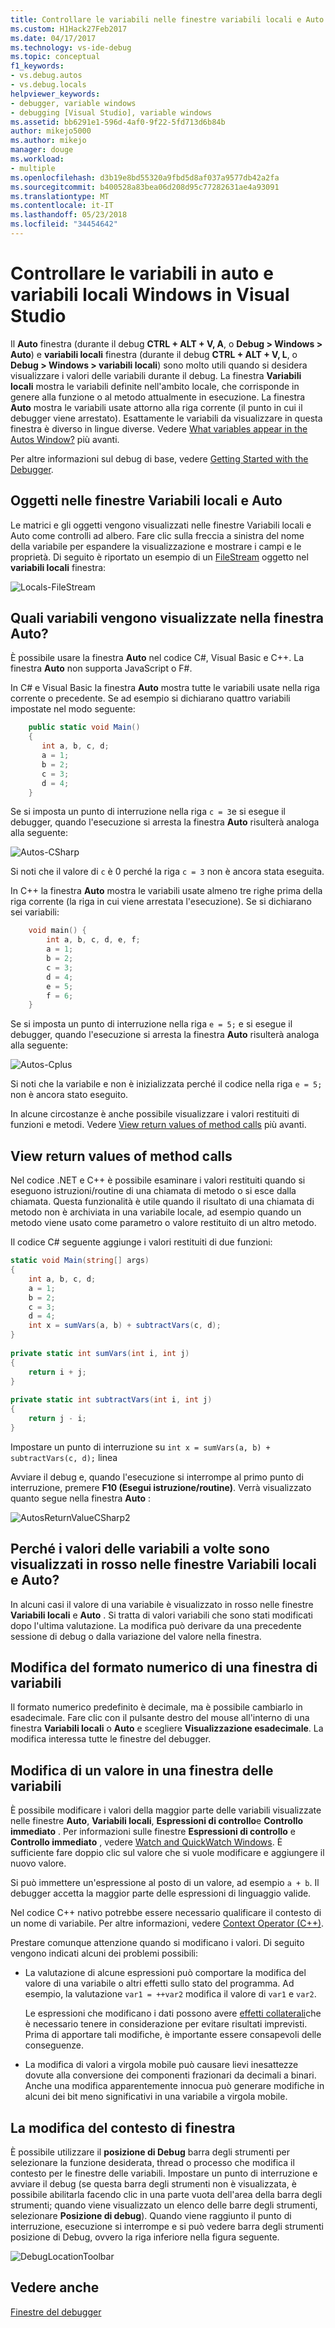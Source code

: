 ```yaml
---
title: Controllare le variabili nelle finestre variabili locali e Auto | Documenti Microsoft
ms.custom: H1Hack27Feb2017
ms.date: 04/17/2017
ms.technology: vs-ide-debug
ms.topic: conceptual
f1_keywords:
- vs.debug.autos
- vs.debug.locals
helpviewer_keywords:
- debugger, variable windows
- debugging [Visual Studio], variable windows
ms.assetid: bb6291e1-596d-4af0-9f22-5fd713d6b84b
author: mikejo5000
ms.author: mikejo
manager: douge
ms.workload:
- multiple
ms.openlocfilehash: d3b19e8bd55320a9fbd5d8af037a9577db42a2fa
ms.sourcegitcommit: b400528a83bea06d208d95c77282631ae4a93091
ms.translationtype: MT
ms.contentlocale: it-IT
ms.lasthandoff: 05/23/2018
ms.locfileid: "34454642"
---
```

# <a name="inspect-variables-in-the-autos-and-locals-windows-in-visual-studio"></a>Controllare le variabili in auto e variabili locali Windows in Visual Studio
Il **Auto** finestra (durante il debug **CTRL + ALT + V, A**, o **Debug > Windows > Auto**) e **variabili locali** finestra (durante il debug **CTRL + ALT + V, L**, o **Debug > Windows > variabili locali**) sono molto utili quando si desidera visualizzare i valori delle variabili durante il debug. La finestra **Variabili locali** mostra le variabili definite nell'ambito locale, che corrisponde in genere alla funzione o al metodo attualmente in esecuzione. La finestra **Auto** mostra le variabili usate attorno alla riga corrente (il punto in cui il debugger viene arrestato). Esattamente le variabili da visualizzare in questa finestra è diverso in lingue diverse. Vedere [What variables appear in the Autos Window?](#bkmk_whatvariables) più avanti.  
  
Per altre informazioni sul debug di base, vedere [Getting Started with the Debugger](../debugger/getting-started-with-the-debugger.md).  
  
## <a name="looking-at-objects-in-the-autos-and-locals-windows"></a>Oggetti nelle finestre Variabili locali e Auto  
Le matrici e gli oggetti vengono visualizzati nelle finestre Variabili locali e Auto come controlli ad albero. Fare clic sulla freccia a sinistra del nome della variabile per espandere la visualizzazione e mostrare i campi e le proprietà. Di seguito è riportato un esempio di un [FileStream](/dotnet/api/system.io.filestream) oggetto nel **variabili locali** finestra:  
  
![Locals&#45;FileStream](../debugger/media/locals-filestream.png "Locals-FileStream")  
  
## <a name="bkmk_whatvariables"></a> Quali variabili vengono visualizzate nella finestra Auto?  
 È possibile usare la finestra **Auto** nel codice C#, Visual Basic e C++. La finestra **Auto** non supporta JavaScript o F#.  
  
 In C# e Visual Basic la finestra **Auto** mostra tutte le variabili usate nella riga corrente o precedente. Se ad esempio si dichiarano quattro variabili impostate nel modo seguente:

```csharp
    public static void Main()
    {
       int a, b, c, d;
       a = 1;
       b = 2;
       c = 3;
       d = 4;
    }
```

 Se si imposta un punto di interruzione nella riga `c = 3`e si esegue il debugger, quando l'esecuzione si arresta la finestra **Auto** risulterà analoga alla seguente:  

 ![Autos&#45;CSharp](../debugger/media/autos-csharp.png "Autos-CSharp")  

 Si noti che il valore di `c` è 0 perché la riga `c = 3` non è ancora stata eseguita.  

 In C++ la finestra **Auto** mostra le variabili usate almeno tre righe prima della riga corrente (la riga in cui viene arrestata l'esecuzione). Se si dichiarano sei variabili:

```C++
    void main() {
        int a, b, c, d, e, f;
        a = 1;
        b = 2;
        c = 3;
        d = 4;
        e = 5;
        f = 6;
    }
```

 Se si imposta un punto di interruzione nella riga `e = 5;` e si esegue il debugger, quando l'esecuzione si arresta la finestra **Auto** risulterà analoga alla seguente:  
  
 ![Autos&#45;Cplus](../debugger/media/autos-cplus.png "Autos-Cplus")  
  
 Si noti che la variabile e non è inizializzata perché il codice nella riga `e = 5;` non è ancora stato eseguito.  
  
 In alcune circostanze è anche possibile visualizzare i valori restituiti di funzioni e metodi. Vedere [View return values of method calls](#bkmk_returnValue) più avanti.  
  
##  <a name="bkmk_returnValue"></a> View return values of method calls  
 Nel codice .NET e C++ è possibile esaminare i valori restituiti quando si eseguono istruzioni/routine di una chiamata di metodo o si esce dalla chiamata. Questa funzionalità è utile quando il risultato di una chiamata di metodo non è archiviata in una variabile locale, ad esempio quando un metodo viene usato come parametro o valore restituito di un altro metodo.  
  
 Il codice C# seguente aggiunge i valori restituiti di due funzioni:  

```csharp
static void Main(string[] args)  
{  
    int a, b, c, d;  
    a = 1;  
    b = 2;  
    c = 3;  
    d = 4;  
    int x = sumVars(a, b) + subtractVars(c, d);  
}  
  
private static int sumVars(int i, int j)  
{  
    return i + j;  
}  
  
private static int subtractVars(int i, int j)  
{  
    return j - i;  
}  
```

 Impostare un punto di interruzione su `int x = sumVars(a, b) + subtractVars(c, d);` linea  
  
 Avviare il debug e, quando l'esecuzione si interrompe al primo punto di interruzione, premere **F10 (Esegui istruzione/routine)**. Verrà visualizzato quanto segue nella finestra **Auto** :  
  
 ![AutosReturnValueCSharp2](../debugger/media/autosreturnvaluecsharp2.png "AutosReturnValueCSharp2")  
  
## <a name="why-are-variable-values-sometimes-red-in-locals-and-autos-windows"></a>Perché i valori delle variabili a volte sono visualizzati in rosso nelle finestre Variabili locali e Auto?  
In alcuni casi il valore di una variabile è visualizzato in rosso nelle finestre **Variabili locali** e **Auto** . Si tratta di valori variabili che sono stati modificati dopo l'ultima valutazione. La modifica può derivare da una precedente sessione di debug o dalla variazione del valore nella finestra.  
  
## <a name="changing-the-numeric-format-of-a-variable-window"></a>Modifica del formato numerico di una finestra di variabili  
Il formato numerico predefinito è decimale, ma è possibile cambiarlo in esadecimale. Fare clic con il pulsante destro del mouse all'interno di una finestra **Variabili locali** o **Auto** e scegliere **Visualizzazione esadecimale**. La modifica interessa tutte le finestre del debugger.  
  
## <a name="editing-a-value-in-a-variable-window"></a>Modifica di un valore in una finestra delle variabili  
È possibile modificare i valori della maggior parte delle variabili visualizzate nelle finestre **Auto**, **Variabili locali**, **Espressioni di controllo**e **Controllo immediato** . Per informazioni sulle finestre **Espressioni di controllo** e **Controllo immediato** , vedere [Watch and QuickWatch Windows](../debugger/watch-and-quickwatch-windows.md). È sufficiente fare doppio clic sul valore che si vuole modificare e aggiungere il nuovo valore.  
  
Si può immettere un'espressione al posto di un valore, ad esempio `a + b`. Il debugger accetta la maggior parte delle espressioni di linguaggio valide.  
  
Nel codice C++ nativo potrebbe essere necessario qualificare il contesto di un nome di variabile. Per altre informazioni, vedere [Context Operator (C++)](../debugger/context-operator-cpp.md).  
 
Prestare comunque attenzione quando si modificano i valori. Di seguito vengono indicati alcuni dei problemi possibili:  
  
-   La valutazione di alcune espressioni può comportare la modifica del valore di una variabile o altri effetti sullo stato del programma. Ad esempio, la valutazione `var1 = ++var2` modifica il valore di `var1` e `var2`.  
  
     Le espressioni che modificano i dati possono avere [effetti collaterali](https://en.wikipedia.org/wiki/Side_effect_\(computer_science\))che è necessario tenere in considerazione per evitare risultati imprevisti. Prima di apportare tali modifiche, è importante essere consapevoli delle conseguenze.  
  
-   La modifica di valori a virgola mobile può causare lievi inesattezze dovute alla conversione dei componenti frazionari da decimali a binari. Anche una modifica apparentemente innocua può generare modifiche in alcuni dei bit meno significativi in una variabile a virgola mobile.  
  
## <a name="changing-the-window-context"></a>La modifica del contesto di finestra  
È possibile utilizzare il **posizione di Debug** barra degli strumenti per selezionare la funzione desiderata, thread o processo che modifica il contesto per le finestre delle variabili. Impostare un punto di interruzione e avviare il debug (se questa barra degli strumenti non è visualizzata, è possibile abilitarla facendo clic in una parte vuota dell'area della barra degli strumenti; quando viene visualizzato un elenco delle barre degli strumenti, selezionare **Posizione di debug**). Quando viene raggiunto il punto di interruzione, esecuzione si interrompe e si può vedere barra degli strumenti posizione di Debug, ovvero la riga inferiore nella figura seguente.
  
![DebugLocationToolbar](../debugger/media/debuglocationtoolbar.png "DebugLocationToolbar")   
  
## <a name="see-also"></a>Vedere anche  
 [Finestre del debugger](../debugger/debugger-windows.md)
